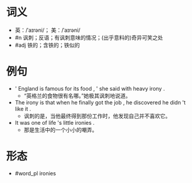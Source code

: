 # 词义
- 英：/ˈaɪrəni/； 美：/ˈaɪrəni/
- #n 讽刺；反语；有讽刺意味的情况；(出乎意料的)奇异可笑之处
- #adj 铁的；含铁的；铁似的
# 例句
- ' England is famous for its food , ' she said with heavy irony .
	- “英格兰的食物很有名哪。”她极其讽刺地说道。
- The irony is that when he finally got the job , he discovered he didn 't like it .
	- 讽刺的是，当他最终得到那份工作时，他发现自己并不喜欢它。
- It was one of life 's little ironies .
	- 那是生活中的一个小小的嘲弄。
# 形态
- #word_pl ironies
